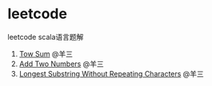 # leetcode
leetcode scala语言题解

1. [Tow Sum](./src/main/scala/problem_001/TwoSum.scala) @羊三
2. [Add Two Numbers](./src/main/scala/problem_002/AddTwoNumbers.scala) @羊三
2. [Longest Substring Without Repeating Characters](./src/main/scala/problem_003/LongestSubstringWithoutRepeatingCharacters.scala) @羊三